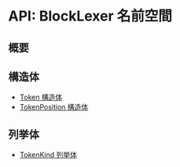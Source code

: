 # API: BlockLexer 名前空間

## 概要

## 構造体

- [Token 構造体](Token/index.md)
- [TokenPosition 構造体](TokenPosition/index.md)

## 列挙体

- [TokenKind 列挙体](TokenKind/index.md)
